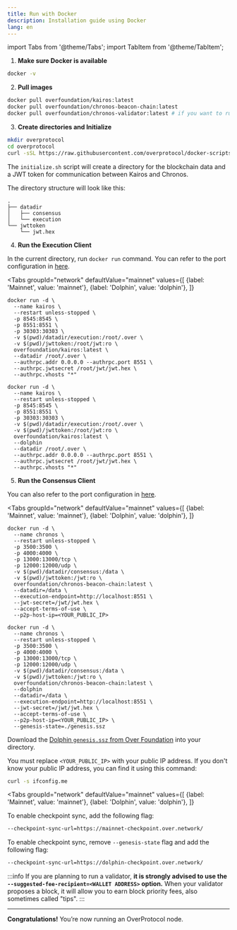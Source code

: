 ```yaml
---
title: Run with Docker
description: Installation guide using Docker
lang: en
---
```


import Tabs from '@theme/Tabs';
import TabItem from '@theme/TabItem';

1. **Make sure Docker is available**

```bash
docker -v
```

2. **Pull images**
   
```bash
docker pull overfoundation/kairos:latest
docker pull overfoundation/chronos-beacon-chain:latest
docker pull overfoundation/chronos-validator:latest # if you want to run a validator node.
```

3. **Create directories and Initialize**

```bash
mkdir overprotocol
cd overprotocol
curl -sSL https://raw.githubusercontent.com/overprotocol/docker-scripts/refs/heads/main/subscripts/initialize.sh | bash
```

The `initialize.sh` script will create a directory for the blockchain data and a JWT token for communication between Kairos and Chronos.

The directory structure will look like this:
```plaintext
.
├── datadir
│   ├── consensus
│   └── execution
└── jwttoken
    └── jwt.hex
```

4. **Run the Execution Client**

In the current directory, run `docker run` command. You can refer to the port configuration in [here](/operators/run-a-node#port-and-firewall-configurations-).

<Tabs
  groupId="network"
  defaultValue="mainnet"
  values={[
    {label: 'Mainnet', value: 'mainnet'},
    {label: 'Dolphin', value: 'dolphin'},
  ]}
>
  <TabItem value="mainnet">

```plaintext
docker run -d \
  --name kairos \
  --restart unless-stopped \
  -p 8545:8545 \
  -p 8551:8551 \ 
  -p 30303:30303 \
  -v $(pwd)/datadir/execution:/root/.over \
  -v $(pwd)/jwttoken:/root/jwt:ro \
  overfoundation/kairos:latest \
  --datadir /root/.over \
  --authrpc.addr 0.0.0.0 --authrpc.port 8551 \
  --authrpc.jwtsecret /root/jwt/jwt.hex \
  --authrpc.vhosts "*"
```

  </TabItem>
  <TabItem value="dolphin">

```plaintext
docker run -d \
  --name kairos \
  --restart unless-stopped \
  -p 8545:8545 \
  -p 8551:8551 \ 
  -p 30303:30303 \
  -v $(pwd)/datadir/execution:/root/.over \
  -v $(pwd)/jwttoken:/root/jwt:ro \
  overfoundation/kairos:latest \
  --dolphin
  --datadir /root/.over \
  --authrpc.addr 0.0.0.0 --authrpc.port 8551 \
  --authrpc.jwtsecret /root/jwt/jwt.hex \
  --authrpc.vhosts "*"
```
  
  </TabItem>
</Tabs>


5. **Run the Consensus Client**

You can also refer to the port configuration in [here](/operators/run-a-node#port-and-firewall-configurations-).
   
<Tabs
  groupId="network"
  defaultValue="mainnet"
  values={[
    {label: 'Mainnet', value: 'mainnet'},
    {label: 'Dolphin', value: 'dolphin'},
  ]}
>
  <TabItem value="mainnet">

```plaintext
docker run -d \
  --name chronos \
  --restart unless-stopped \
  -p 3500:3500 \
  -p 4000:4000 \
  -p 13000:13000/tcp \
  -p 12000:12000/udp \
  -v $(pwd)/datadir/consensus:/data \
  -v $(pwd)/jwttoken:/jwt:ro \
  overfoundation/chronos-beacon-chain:latest \
  --datadir=/data \
  --execution-endpoint=http://localhost:8551 \
  --jwt-secret=/jwt/jwt.hex \
  --accept-terms-of-use \
  --p2p-host-ip=<YOUR_PUBLIC_IP>
```

  </TabItem>
  <TabItem value="dolphin">

```plaintext
docker run -d \
  --name chronos \
  --restart unless-stopped \
  -p 3500:3500 \
  -p 4000:4000 \
  -p 13000:13000/tcp \
  -p 12000:12000/udp \
  -v $(pwd)/datadir/consensus:/data \
  -v $(pwd)/jwttoken:/jwt:ro \
  overfoundation/chronos-beacon-chain:latest \
  --dolphin
  --datadir=/data \
  --execution-endpoint=http://localhost:8551 \
  --jwt-secret=/jwt/jwt.hex \
  --accept-terms-of-use \
  --p2p-host-ip=<YOUR_PUBLIC_IP> \ 
  --genesis-state=./genesis.ssz
```

Download the [Dolphin `genesis.ssz` from Over Foundation](https://storage.googleapis.com/overprotocol-configs/dolphin/genesis.ssz) into your directory.

  
  </TabItem>
</Tabs>

You must replace `<YOUR_PUBLIC_IP>` with your public IP address. If you don't know your public IP address, you can find it using this command:

```sh
curl -s ifconfig.me
```

<Tabs
  groupId="network"
  defaultValue="mainnet"
  values={[
    {label: 'Mainnet', value: 'mainnet'},
    {label: 'Dolphin', value: 'dolphin'},
  ]}
>
  <TabItem value="mainnet">

  To enable checkpoint sync, add the following flag:

  ```sh
  --checkpoint-sync-url=https://mainnet-checkpoint.over.network/
  ```

  </TabItem>
  <TabItem value="dolphin">

  To enable checkpoint sync, remove `--genesis-state` flag and add the following flag:

  ```sh
  --checkpoint-sync-url=https://dolphin-checkpoint.over.network/
  ```
  
  </TabItem>
</Tabs>

:::info
If you are planning to run a validator, **it is strongly advised to use the `--suggested-fee-recipient=<WALLET ADDRESS>` option.** When your validator proposes a block, it will allow you to earn block priority fees, also sometimes called "tips".
:::


---

**Congratulations!** You’re now running an OverProtocol node.
